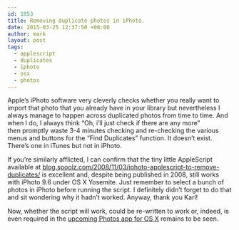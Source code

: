 ```yaml
---
id: 1853
title: Removing duplicate photos in iPhoto.
date: 2015-03-25 12:37:50 +00:00
author: mark
layout: post
tags:
  - applescript
  - duplicates
  - iphoto
  - osx
  - photos
---
```

Apple&#8217;s iPhoto software very cleverly checks whether you really want to import that photo that you already have in your library but nevertheless I always manage to happen across duplicated photos from time to time. And when I do, I always think &#8220;Oh, i&#8217;ll just check if there are any more&#8221; then promptly waste 3-4 minutes checking and re-checking the various menus and buttons for the &#8220;Find Duplicates&#8221; function. It doesn&#8217;t exist. There&#8217;s one in iTunes but not in iPhoto.

If you&#8217;re similarly afflicted, I can confirm that the tiny little AppleScript available at [blog.spoolz.com/2008/11/03/iphoto-applescript-to-remove-duplicates/](http://blog.spoolz.com/2008/11/03/iphoto-applescript-to-remove-duplicates/ "blog.spoolz.com/2008/11/03/iphoto-applescript-to-remove-duplicates/") is excellent and, despite being published in 2008, still works with iPhoto 9.6 under OS X Yosemite. Just remember to select a bunch of photos in iPhoto before running the script. I definitely didn&#8217;t forget to do that and sit wondering why it hadn&#8217;t worked. Anyway, thank you Karl!

Now, whether the script will work, could be re-written to work or, indeed, is even required in the [upcoming Photos app for OS X](http://www.macrumors.com/2015/03/02/os-x-yosemite-public-beta-now-available/) remains to be seen.

&nbsp;